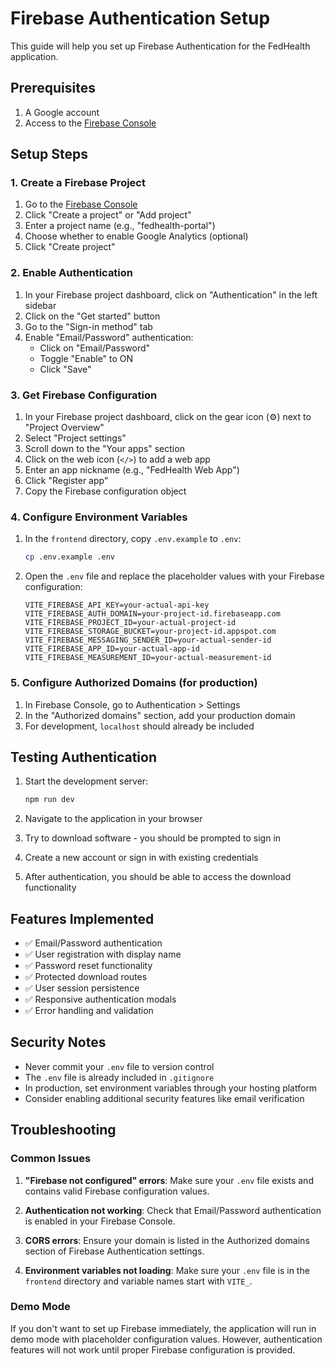 # Firebase Authentication Setup

This guide will help you set up Firebase Authentication for the FedHealth application.

## Prerequisites

1. A Google account
2. Access to the [Firebase Console](https://console.firebase.google.com/)

## Setup Steps

### 1. Create a Firebase Project

1. Go to the [Firebase Console](https://console.firebase.google.com/)
2. Click "Create a project" or "Add project"
3. Enter a project name (e.g., "fedhealth-portal")
4. Choose whether to enable Google Analytics (optional)
5. Click "Create project"

### 2. Enable Authentication

1. In your Firebase project dashboard, click on "Authentication" in the left sidebar
2. Click on the "Get started" button
3. Go to the "Sign-in method" tab
4. Enable "Email/Password" authentication:
   - Click on "Email/Password"
   - Toggle "Enable" to ON
   - Click "Save"

### 3. Get Firebase Configuration

1. In your Firebase project dashboard, click on the gear icon (⚙️) next to "Project Overview"
2. Select "Project settings"
3. Scroll down to the "Your apps" section
4. Click on the web icon (`</>`) to add a web app
5. Enter an app nickname (e.g., "FedHealth Web App")
6. Click "Register app"
7. Copy the Firebase configuration object

### 4. Configure Environment Variables

1. In the `frontend` directory, copy `.env.example` to `.env`:
   ```bash
   cp .env.example .env
   ```

2. Open the `.env` file and replace the placeholder values with your Firebase configuration:
   ```env
   VITE_FIREBASE_API_KEY=your-actual-api-key
   VITE_FIREBASE_AUTH_DOMAIN=your-project-id.firebaseapp.com
   VITE_FIREBASE_PROJECT_ID=your-actual-project-id
   VITE_FIREBASE_STORAGE_BUCKET=your-project-id.appspot.com
   VITE_FIREBASE_MESSAGING_SENDER_ID=your-actual-sender-id
   VITE_FIREBASE_APP_ID=your-actual-app-id
   VITE_FIREBASE_MEASUREMENT_ID=your-actual-measurement-id
   ```

### 5. Configure Authorized Domains (for production)

1. In Firebase Console, go to Authentication > Settings
2. In the "Authorized domains" section, add your production domain
3. For development, `localhost` should already be included

## Testing Authentication

1. Start the development server:
   ```bash
   npm run dev
   ```

2. Navigate to the application in your browser
3. Try to download software - you should be prompted to sign in
4. Create a new account or sign in with existing credentials
5. After authentication, you should be able to access the download functionality

## Features Implemented

- ✅ Email/Password authentication
- ✅ User registration with display name
- ✅ Password reset functionality
- ✅ Protected download routes
- ✅ User session persistence
- ✅ Responsive authentication modals
- ✅ Error handling and validation

## Security Notes

- Never commit your `.env` file to version control
- The `.env` file is already included in `.gitignore`
- In production, set environment variables through your hosting platform
- Consider enabling additional security features like email verification

## Troubleshooting

### Common Issues

1. **"Firebase not configured" errors**: Make sure your `.env` file exists and contains valid Firebase configuration values.

2. **Authentication not working**: Check that Email/Password authentication is enabled in your Firebase Console.

3. **CORS errors**: Ensure your domain is listed in the Authorized domains section of Firebase Authentication settings.

4. **Environment variables not loading**: Make sure your `.env` file is in the `frontend` directory and variable names start with `VITE_`.

### Demo Mode

If you don't want to set up Firebase immediately, the application will run in demo mode with placeholder configuration values. However, authentication features will not work until proper Firebase configuration is provided.
